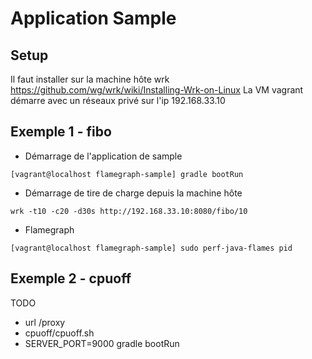 # Application Sample

## Setup
Il faut installer sur la machine hôte wrk https://github.com/wg/wrk/wiki/Installing-Wrk-on-Linux
La VM vagrant démarre avec un réseaux privé sur l'ip 192.168.33.10


## Exemple 1 - fibo

- Démarrage de l'application de sample
```
[vagrant@localhost flamegraph-sample] gradle bootRun
```
-  Démarrage de tire de charge depuis la machine hôte
```
wrk -t10 -c20 -d30s http://192.168.33.10:8080/fibo/10
```
- Flamegraph
```
[vagrant@localhost flamegraph-sample] sudo perf-java-flames pid
```

## Exemple 2 - cpuoff

TODO
- url /proxy
- cpuoff/cpuoff.sh
- SERVER_PORT=9000 gradle bootRun

